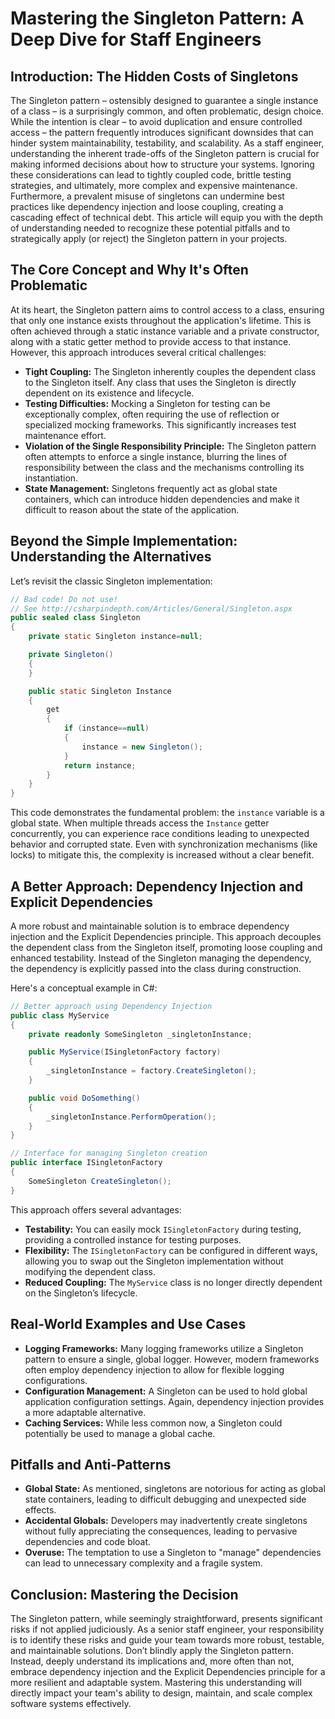 # Mastering the Singleton Pattern: A Deep Dive for Staff Engineers

## Introduction: The Hidden Costs of Singletons

The Singleton pattern – ostensibly designed to guarantee a single instance of a class – is a surprisingly common, and often problematic, design choice. While the intention is clear – to avoid duplication and ensure controlled access – the pattern frequently introduces significant downsides that can hinder system maintainability, testability, and scalability. As a staff engineer, understanding the inherent trade-offs of the Singleton pattern is crucial for making informed decisions about how to structure your systems. Ignoring these considerations can lead to tightly coupled code, brittle testing strategies, and ultimately, more complex and expensive maintenance. Furthermore, a prevalent misuse of singletons can undermine best practices like dependency injection and loose coupling, creating a cascading effect of technical debt. This article will equip you with the depth of understanding needed to recognize these potential pitfalls and to strategically apply (or reject) the Singleton pattern in your projects.

## The Core Concept and Why It's Often Problematic

At its heart, the Singleton pattern aims to control access to a class, ensuring that only one instance exists throughout the application's lifetime. This is often achieved through a static instance variable and a private constructor, along with a static getter method to provide access to that instance. However, this approach introduces several critical challenges:

- **Tight Coupling:** The Singleton inherently couples the dependent class to the Singleton itself. Any class that uses the Singleton is directly dependent on its existence and lifecycle.
- **Testing Difficulties:** Mocking a Singleton for testing can be exceptionally complex, often requiring the use of reflection or specialized mocking frameworks. This significantly increases test maintenance effort.
- **Violation of the Single Responsibility Principle:** The Singleton pattern often attempts to enforce a single instance, blurring the lines of responsibility between the class and the mechanisms controlling its instantiation.
- **State Management:** Singletons frequently act as global state containers, which can introduce hidden dependencies and make it difficult to reason about the state of the application.

## Beyond the Simple Implementation: Understanding the Alternatives

Let’s revisit the classic Singleton implementation:

```java
// Bad code! Do not use!
// See http://csharpindepth.com/Articles/General/Singleton.aspx
public sealed class Singleton
{
    private static Singleton instance=null;

    private Singleton()
    {
    }

    public static Singleton Instance
    {
        get
        {
            if (instance==null)
            {
                instance = new Singleton();
            }
            return instance;
        }
    }
}
```

This code demonstrates the fundamental problem: the `instance` variable is a global state. When multiple threads access the `Instance` getter concurrently, you can experience race conditions leading to unexpected behavior and corrupted state. Even with synchronization mechanisms (like locks) to mitigate this, the complexity is increased without a clear benefit.

## A Better Approach: Dependency Injection and Explicit Dependencies

A more robust and maintainable solution is to embrace dependency injection and the Explicit Dependencies principle. This approach decouples the dependent class from the Singleton itself, promoting loose coupling and enhanced testability. Instead of the Singleton managing the dependency, the dependency is explicitly passed into the class during construction.

Here's a conceptual example in C#:

```csharp
// Better approach using Dependency Injection
public class MyService
{
    private readonly SomeSingleton _singletonInstance;

    public MyService(ISingletonFactory factory)
    {
        _singletonInstance = factory.CreateSingleton();
    }

    public void DoSomething()
    {
        _singletonInstance.PerformOperation();
    }
}

// Interface for managing Singleton creation
public interface ISingletonFactory
{
    SomeSingleton CreateSingleton();
}
```

This approach offers several advantages:

- **Testability:** You can easily mock `ISingletonFactory` during testing, providing a controlled instance for testing purposes.
- **Flexibility:** The `ISingletonFactory` can be configured in different ways, allowing you to swap out the Singleton implementation without modifying the dependent class.
- **Reduced Coupling:** The `MyService` class is no longer directly dependent on the Singleton’s lifecycle.

## Real-World Examples and Use Cases

- **Logging Frameworks:** Many logging frameworks utilize a Singleton pattern to ensure a single, global logger. However, modern frameworks often employ dependency injection to allow for flexible logging configurations.
- **Configuration Management:** A Singleton can be used to hold global application configuration settings. Again, dependency injection provides a more adaptable alternative.
- **Caching Services:** While less common now, a Singleton could potentially be used to manage a global cache.

## Pitfalls and Anti-Patterns

- **Global State:** As mentioned, singletons are notorious for acting as global state containers, leading to difficult debugging and unexpected side effects.
- **Accidental Globals:** Developers may inadvertently create singletons without fully appreciating the consequences, leading to pervasive dependencies and code bloat.
- **Overuse:** The temptation to use a Singleton to "manage" dependencies can lead to unnecessary complexity and a fragile system.

## Conclusion: Mastering the Decision

The Singleton pattern, while seemingly straightforward, presents significant risks if not applied judiciously. As a senior staff engineer, your responsibility is to identify these risks and guide your team towards more robust, testable, and maintainable solutions. Don’t blindly apply the Singleton pattern. Instead, deeply understand its implications and, more often than not, embrace dependency injection and the Explicit Dependencies principle for a more resilient and adaptable system. Mastering this understanding will directly impact your team's ability to design, maintain, and scale complex software systems effectively.
